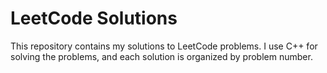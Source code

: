 # LeetCode Solutions

This repository contains my solutions to LeetCode problems.
I use C++ for solving the problems, and each solution is organized by problem number.

